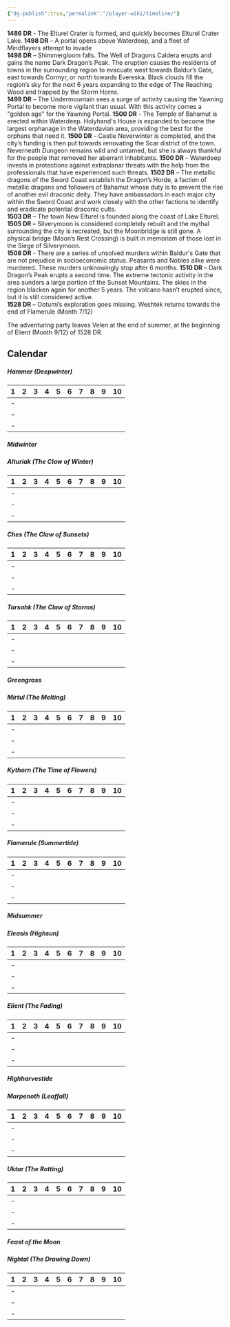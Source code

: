 ```yaml
---
{"dg-publish":true,"permalink":"/player-wiki/timeline/"}
---
```


**1486 DR** - The Elturel Crater is formed, and quickly becomes Elturel Crater Lake.
**1498 DR** – A portal opens above Waterdeep, and a fleet of Mindflayers attempt to invade  
**1498 DR** – Shimmergloom falls. The Well of Dragons Caldera erupts and gains the name Dark Dragon’s Peak. The eruption causes the residents of towns in the surrounding region to evacuate west towards Baldur’s Gate, east towards Cormyr, or north towards Evereska. Black clouds fill the region’s sky for the next 6 years expanding to the edge of The Reaching Wood and trapped by the Storm Horns.  
**1499 DR** – The Undermountain sees a surge of activity causing the Yawning Portal to become more vigilant than usual. With this activity comes a "golden age" for the Yawning Portal.
**1500 DR** - The Temple of Bahamut is erected within Waterdeep. Holyhand's House is expanded to become the largest orphanage in the Waterdavian area, providing the best for the orphans that need it.
**1500 DR** – Castle Neverwinter is completed, and the city’s funding is then put towards renovating the Scar district of the town. Neverneath Dungeon remains wild and untamed, but she is always thankful for the people that removed her aberrant inhabitants.
**1500 DR** – Waterdeep invests in protections against extraplanar threats with the help from the professionals that have experienced such threats.
**1502 DR** – The metallic dragons of the Sword Coast establish the Dragon’s Horde, a faction of metallic dragons and followers of Bahamut whose duty is to prevent the rise of another evil draconic deity. They have ambassadors in each major city within the Sword Coast and work closely with the other factions to identify and eradicate potential draconic cults.  
**1503 DR** – The town New Elturel is founded along the coast of Lake Elturel.  
**1505 DR** – Silverymoon is considered completely rebuilt and the mythal surrounding the city is recreated, but the Moonbridge is still gone. A physical bridge (Moon’s Rest Crossing) is built in memoriam of those lost in the Siege of Silverymoon.  
**1508 DR** - There are a series of unsolved murders within Baldur's Gate that are not prejudice in socioeconomic status. Peasants and Nobles alike were murdered. These murders unknowingly stop after 6 months.
**1510 DR** – Dark Dragon’s Peak erupts a second time. The extreme tectonic activity in the area sunders a large portion of the Sunset Mountains. The skies in the region blacken again for another 5 years. The volcano hasn’t erupted since, but it is still considered active.  
**1528 DR** – Ootumi’s exploration goes missing. Weshtek returns towards the end of Flamerule (Month 7/12)  


The adventuring party leaves Velen at the end of summer, at the beginning of Elient (Month 9/12) of 1528 DR.


## Calendar

##### Hammer (Deepwinter)

| 1   | 2   | 3   | 4   | 5   | 6   | 7   | 8   | 9   | 10  |
| :-- | :-- | :-- | :-- | :-- | :-- | :-- | :-- | :-- | :-- |
| -   |     |     |     |     |     |     |     |     |     |
| -   |     |     |     |     |     |     |     |     |     |
| -   |     |     |     |     |     |     |     |     |     |
##### *Midwinter*

##### Alturiak (The Claw of Winter)

| 1   | 2   | 3   | 4   | 5   | 6   | 7   | 8   | 9   | 10  |
| :-- | :-- | :-- | :-- | :-- | :-- | :-- | :-- | :-- | :-- |
| -   |     |     |     |     |     |     |     |     |     |
| -   |     |     |     |     |     |     |     |     |     |
| -   |     |     |     |     |     |     |     |     |     |
##### Ches (The Claw of Sunsets)

| 1   | 2   | 3   | 4   | 5   | 6   | 7   | 8   | 9   | 10  |
| :-- | :-- | :-- | :-- | :-- | :-- | :-- | :-- | :-- | :-- |
| -   |     |     |     |     |     |     |     |     |     |
| -   |     |     |     |     |     |     |     |     |     |
| -   |     |     |     |     |     |     |     |     |     |

##### Tarsahk (The Claw of Storms)

| 1   | 2   | 3   | 4   | 5   | 6   | 7   | 8   | 9   | 10  |
| :-- | :-- | :-- | :-- | :-- | :-- | :-- | :-- | :-- | :-- |
| -   |     |     |     |     |     |     |     |     |     |
| -   |     |     |     |     |     |     |     |     |     |
| -   |     |     |     |     |     |     |     |     |     |
##### *Greengrass*

##### Mirtul (The Melting)

| 1   | 2   | 3   | 4   | 5   | 6   | 7   | 8   | 9   | 10  |
| :-- | :-- | :-- | :-- | :-- | :-- | :-- | :-- | :-- | :-- |
| -   |     |     |     |     |     |     |     |     |     |
| -   |     |     |     |     |     |     |     |     |     |
| -   |     |     |     |     |     |     |     |     |     |
##### Kythorn (The Time of Flowers)

| 1   | 2   | 3   | 4   | 5   | 6   | 7   | 8   | 9   | 10  |
| :-- | :-- | :-- | :-- | :-- | :-- | :-- | :-- | :-- | :-- |
| -   |     |     |     |     |     |     |     |     |     |
| -   |     |     |     |     |     |     |     |     |     |
| -   |     |     |     |     |     |     |     |     |     |
##### Flamerule (Summertide)

| 1   | 2   | 3   | 4   | 5   | 6   | 7   | 8   | 9   | 10  |
| :-- | :-- | :-- | :-- | :-- | :-- | :-- | :-- | :-- | :-- |
| -   |     |     |     |     |     |     |     |     |     |
| -   |     |     |     |     |     |     |     |     |     |
| -   |     |     |     |     |     |     |     |     |     |
##### *Midsummer*

##### Eleasis (Highsun)

| 1   | 2   | 3   | 4   | 5   | 6   | 7   | 8   | 9   | 10  |
| :-- | :-- | :-- | :-- | :-- | :-- | :-- | :-- | :-- | :-- |
| -   |     |     |     |     |     |     |     |     |     |
| -   |     |     |     |     |     |     |     |     |     |
| -   |     |     |     |     |     |     |     |     |     |
##### Elient (The Fading)

| 1   | 2   | 3   | 4   | 5   | 6   | 7   | 8   | 9   | 10  |
| :-- | :-- | :-- | :-- | :-- | :-- | :-- | :-- | :-- | :-- |
| -   |     |     |     |     |     |     |     |     |     |
| -   |     |     |     |     |     |     |     |     |     |
| -   |     |     |     |     |     |     |     |     |     |
##### *Highharvestide*

##### Marpenoth (Leaffall)

| 1   | 2   | 3   | 4   | 5   | 6   | 7   | 8   | 9   | 10  |
| :-- | :-- | :-- | :-- | :-- | :-- | :-- | :-- | :-- | :-- |
| -   |     |     |     |     |     |     |     |     |     |
| -   |     |     |     |     |     |     |     |     |     |
| -   |     |     |     |     |     |     |     |     |     |
##### Uktar (The Rotting)

| 1   | 2   | 3   | 4   | 5   | 6   | 7   | 8   | 9   | 10  |
| :-- | :-- | :-- | :-- | :-- | :-- | :-- | :-- | :-- | :-- |
| -   |     |     |     |     |     |     |     |     |     |
| -   |     |     |     |     |     |     |     |     |     |
| -   |     |     |     |     |     |     |     |     |     |
##### *Feast of the Moon*

##### Nightal (The Drawing Down)

| 1   | 2   | 3   | 4   | 5   | 6   | 7   | 8   | 9   | 10  |
| :-- | :-- | :-- | :-- | :-- | :-- | :-- | :-- | :-- | :-- |
| -   |     |     |     |     |     |     |     |     |     |
| -   |     |     |     |     |     |     |     |     |     |
| -   |     |     |     |     |     |     |     |     |     |
